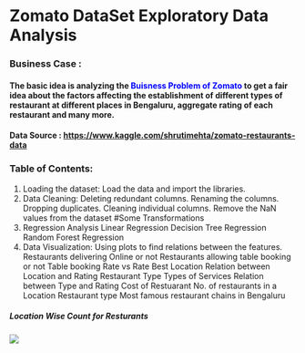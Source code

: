 # Zomato DataSet Exploratory Data Analysis 

### Business Case :
#### The basic idea is analyzing the <font color=blue>Buisness Problem of Zomato </font> to get a fair idea about the factors affecting the establishment of different types of restaurant at different places in Bengaluru, aggregate rating of each restaurant and many more.


#### Data Source : https://www.kaggle.com/shrutimehta/zomato-restaurants-data


### Table of Contents:
 1. Loading the dataset: Load the data and import the libraries.
 2. Data Cleaning:
      Deleting redundant columns.
      Renaming the columns.
      Dropping duplicates.
      Cleaning individual columns.
      Remove the NaN values from the dataset
      #Some Transformations
 3. Regression Analysis
      Linear Regression
      Decision Tree Regression
      Random Forest Regression
 4. Data Visualization: Using plots to find relations between the features.
      Restaurants delivering Online or not
      Restaurants allowing table booking or not
      Table booking Rate vs Rate
      Best Location
      Relation between Location and Rating
      Restaurant Type
      Types of Services
      Relation between Type and Rating
      Cost of Restuarant
      No. of restaurants in a Location
      Restaurant type
      Most famous restaurant chains in Bengaluru
      


##### Location Wise Count for Resturants 

![](image/Location.png.jpg)
